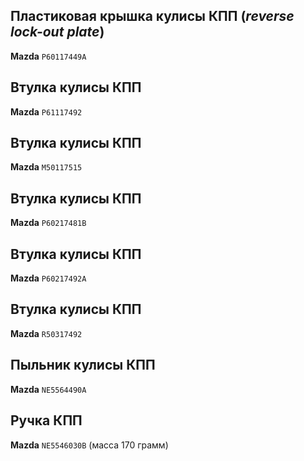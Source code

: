 ## Пластиковая крышка кулисы КПП (*reverse lock-out plate*)

__Mazda__ `P60117449A`

## Втулка кулисы КПП

__Mazda__ `P61117492`

## Втулка кулисы КПП

__Mazda__ `M50117515`

## Втулка кулисы КПП

__Mazda__ `P60217481B`

## Втулка кулисы КПП

__Mazda__ `P60217492A`

## Втулка кулисы КПП

__Mazda__ `R50317492`

## Пыльник кулисы КПП

__Mazda__ `NE5564490A`

## Ручка КПП

__Mazda__ `NE5546030B` (масса 170 грамм)